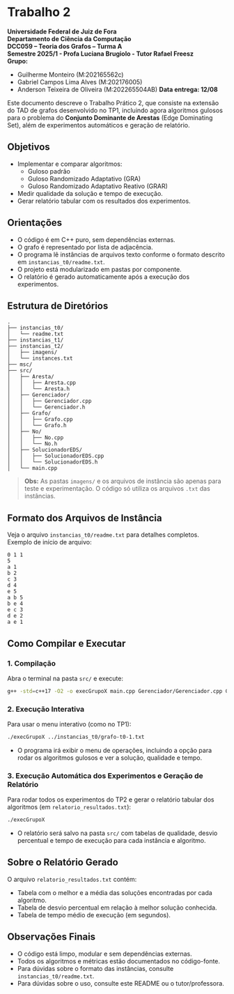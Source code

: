 # Trabalho 2
**Universidade Federal de Juiz de Fora**  
**Departamento de Ciência da Computação**  
**DCC059 – Teoria dos Grafos – Turma A**  
**Semestre 2025/1 - Profa Luciana Brugiolo - Tutor Rafael Freesz**  
**Grupo:**
- Guilherme Monteiro (M:202165562c)
- Gabriel Campos Lima Alves (M:202176005)
- Anderson Teixeira de Oliveira (M:202265504AB)
**Data entrega: 12/08**

Este documento descreve o Trabalho Prático 2, que consiste na extensão do TAD de grafos desenvolvido no TP1, incluindo agora algoritmos gulosos para o problema do **Conjunto Dominante de Arestas** (Edge Dominating Set), além de experimentos automáticos e geração de relatório.

## Objetivos

- Implementar e comparar algoritmos:
  - Guloso padrão
  - Guloso Randomizado Adaptativo (GRA)
  - Guloso Randomizado Adaptativo Reativo (GRAR)
- Medir qualidade da solução e tempo de execução.
- Gerar relatório tabular com os resultados dos experimentos.

## Orientações

- O código é em C++ puro, sem dependências externas.
- O grafo é representado por lista de adjacência.
- O programa lê instâncias de arquivos texto conforme o formato descrito em `instancias_t0/readme.txt`.
- O projeto está modularizado em pastas por componente.
- O relatório é gerado automaticamente após a execução dos experimentos.

## Estrutura de Diretórios

```
.
├── instancias_t0/
│   └── readme.txt
├── instancias_t1/
├── instancias_t2/
│   ├── imagens/
│   └── instances.txt
├── msc/
├── src/
│   ├── Aresta/
│   │   ├── Aresta.cpp
│   │   └── Aresta.h
│   ├── Gerenciador/
│   │   ├── Gerenciador.cpp
│   │   └── Gerenciador.h
│   ├── Grafo/
│   │   ├── Grafo.cpp
│   │   └── Grafo.h
│   ├── No/
│   │   ├── No.cpp
│   │   └── No.h
│   ├── SolucionadorEDS/
│   │   ├── SolucionadorEDS.cpp
│   │   └── SolucionadorEDS.h
│   └── main.cpp
```
> **Obs:** As pastas `imagens/` e os arquivos de instância são apenas para teste e experimentação. O código só utiliza os arquivos `.txt` das instâncias.

## Formato dos Arquivos de Instância

Veja o arquivo `instancias_t0/readme.txt` para detalhes completos.  
Exemplo de início de arquivo:
```
0 1 1
5
a 1
b 2
c 3
d 4
e 5
a b 5
b e 4
e c 3
d e 2
a e 1
```

## Como Compilar e Executar

### 1. Compilação

Abra o terminal na pasta `src/` e execute:

```bash
g++ -std=c++17 -O2 -o execGrupoX main.cpp Gerenciador/Gerenciador.cpp Grafo/Grafo.cpp No/No.cpp Aresta/Aresta.cpp SolucionadorEDS/SolucionadorEDS.cpp
```

### 2. Execução Interativa

Para usar o menu interativo (como no TP1):

```bash
./execGrupoX ../instancias_t0/grafo-t0-1.txt
```
- O programa irá exibir o menu de operações, incluindo a opção para rodar os algoritmos gulosos e ver a solução, qualidade e tempo.

### 3. Execução Automática dos Experimentos e Geração de Relatório

Para rodar todos os experimentos do TP2 e gerar o relatório tabular dos algoritmos (em `relatorio_resultados.txt`):

```bash
./execGrupoX
```
- O relatório será salvo na pasta `src/` com tabelas de qualidade, desvio percentual e tempo de execução para cada instância e algoritmo.

## Sobre o Relatório Gerado

O arquivo `relatorio_resultados.txt` contém:
- Tabela com o melhor e a média das soluções encontradas por cada algoritmo.
- Tabela de desvio percentual em relação à melhor solução conhecida.
- Tabela de tempo médio de execução (em segundos).

## Observações Finais

- O código está limpo, modular e sem dependências externas.
- Todos os algoritmos e métricas estão documentados no código-fonte.
- Para dúvidas sobre o formato das instâncias, consulte `instancias_t0/readme.txt`.
- Para dúvidas sobre o uso, consulte este README ou o tutor/professora.
